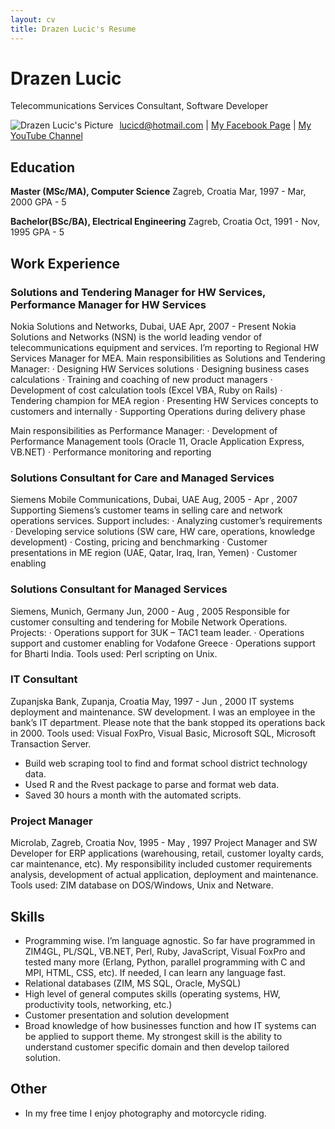 ```yaml
---
layout: cv
title: Drazen Lucic's Resume
---
```

# Drazen Lucic
Telecommunications Services Consultant, Software Developer

<img src="https://media-exp1.licdn.com/dms/image/C5103AQGTff6nMdPnAg/profile-displayphoto-shrink_800_800/0/1560259605142?e=1663200000&v=beta&t=sYXiT86s38Rx_MgRAlZxO1OMvMqortrxQ1A236KJxO0"
     alt="Drazen Lucic's Picture"
     style="float: left; margin-right: 10px;" />

<div id="webaddress">
<a href="lucicd@hotmail.com">lucicd@hotmail.com</a>
| <a href="https://www.facebook.com/drazen.lucic">My Facebook Page</a>
| <a href="https://www.youtube.com/user/lucicd">My YouTube Channel</a>
</div>

<!-- https://www.monique.tech/the-art-of-markdown -->

## Education

__Master (MSc/MA), Computer Science__
Zagreb, Croatia
Mar, 1997 - Mar, 2000
GPA - 5

__Bachelor(BSc/BA), Electrical Engineering__
Zagreb, Croatia
Oct, 1991 - Nov, 1995
GPA - 5

## Work Experience

### Solutions and Tendering Manager for HW Services, Performance Manager for HW Services
Nokia Solutions and Networks, Dubai, UAE
Apr, 2007 - Present
Nokia Solutions and Networks (NSN) is the world leading vendor of telecommunications
equipment and services. I’m reporting to Regional HW Services Manager for MEA.
Main responsibilities as Solutions and Tendering Manager:
· Designing HW Services solutions
· Designing business cases calculations
· Training and coaching of new product managers
· Development of cost calculation tools (Excel VBA, Ruby on Rails)
· Tendering champion for MEA region
· Presenting HW Services concepts to customers and internally
· Supporting Operations during delivery phase

Main responsibilities as Performance Manager:
· Development of Performance Management tools (Oracle 11, Oracle Application Express,
VB.NET)
· Performance monitoring and reporting

### Solutions Consultant for Care and Managed Services
Siemens Mobile Communications, Dubai, UAE
Aug, 2005 - Apr , 2007
Supporting Siemens’s customer teams in selling care and network operations services. Support includes:
· Analyzing customer’s requirements
· Developing service solutions (SW care, HW care, operations, knowledge development)
· Costing, pricing and benchmarking
· Customer presentations in ME region (UAE, Qatar, Iraq, Iran, Yemen)
· Customer enabling

### Solutions Consultant for Managed Services
Siemens, Munich, Germany
Jun, 2000 - Aug , 2005
Responsible for customer consulting and tendering for Mobile Network Operations.
Projects:
· Operations support for 3UK – TAC1 team leader.
· Operations support and customer enabling for Vodafone Greece
· Operations support for Bharti India.
Tools used: Perl scripting on Unix.

### IT Consultant
Zupanjska Bank, Zupanja, Croatia
May, 1997 - Jun , 2000
IT systems deployment and maintenance. SW development. I was an employee in the bank’s IT
department. Please note that the bank stopped its operations back in 2000. Tools used: Visual FoxPro,
Visual Basic, Microsoft SQL, Microsoft Transaction Server.

- Build web scraping tool to find and format school district technology data.
- Used R and the Rvest package to parse and format web data.
- Saved 30 hours a month with the automated scripts.

### Project Manager
Microlab, Zagreb, Croatia
Nov, 1995 - May , 1997
Project Manager and SW Developer for ERP applications (warehousing, retail, customer loyalty cards, car
maintenance, etc). My responsibility included customer requirements analysis, development of actual
application, deployment and maintenance. Tools used: ZIM database on DOS/Windows, Unix and
Netware.


## Skills
- Programming wise. I’m language agnostic. So far have programmed in ZIM4GL, PL/SQL, VB.NET, Perl,
Ruby, JavaScript, Visual FoxPro and tested many more (Erlang, Python, parallel programming with C
and MPI, HTML, CSS, etc). If needed, I can learn any language fast.
- Relational databases (ZIM, MS SQL, Oracle, MySQL)
- High level of general computes skills (operating systems, HW, productivity tools, networking, etc.)
- Customer presentation and solution development
- Broad knowledge of how businesses function and how IT systems can be applied to support theme. My
strongest skill is the ability to understand customer specific domain and then develop tailored solution.

## Other
- In my free time I enjoy photography and motorcycle riding.

<!-- ### Footer

Last updated: July 2022 -->

